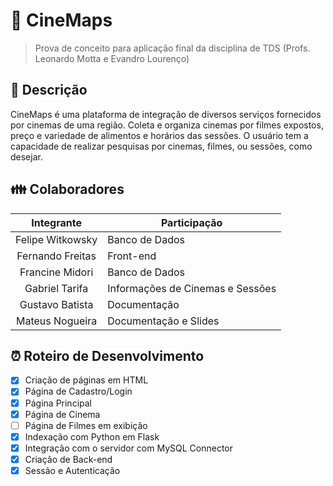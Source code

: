 # 🎥 CineMaps
> Prova de conceito para aplicação final da disciplina de TDS (Profs. Leonardo Motta e Evandro Lourenço)

## 📖 Descrição

CineMaps é uma plataforma de integração de diversos serviços fornecidos por cinemas de uma região. Coleta e organiza cinemas por filmes expostos, preço e variedade de alimentos e horários das sessões. O usuário tem a capacidade de realizar pesquisas por cinemas, filmes, ou sessões, como desejar.

## 👪 Colaboradores

|    Integrante    | Participação                     |
|:----------------:|----------------------------------|
| Felipe Witkowsky | Banco de Dados                   |
| Fernando Freitas | Front-end                        |
| Francine Midori  | Banco de Dados                   |
| Gabriel Tarifa   | Informações de Cinemas e Sessões |
| Gustavo Batista  | Documentação                     |
| Mateus Nogueira  | Documentação e Slides            |

## ⏰ Roteiro de Desenvolvimento

- [X] Criação de páginas em HTML
- [X] Página de Cadastro/Login
- [X] Página Principal
- [X] Página de Cinema
- [ ] Página de Filmes em exibição
- [X] Indexação com Python em Flask
- [X] Integração com o servidor com MySQL Connector
- [X] Criação de Back-end
- [X] Sessão e Autenticação
